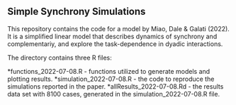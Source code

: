 ## Simple Synchrony Simulations

This repository contains the code for a model by Miao, Dale & Galati (2022). It is a simplified linear model that describes dynamics of synchrony and complementariy, and explore the task-dependence in dyadic interactions. 

The directory contains three R files: 

*functions_2022-07-08.R - functions utilized to generate models and plotting results. 
*simulation_2022-07-08.R - the code to reproduce the simulations reported in the paper. 
*allResults_2022-07-08.Rd - the results data set with 8100 cases, generated in the simulation_2022-07-08.R file. 
